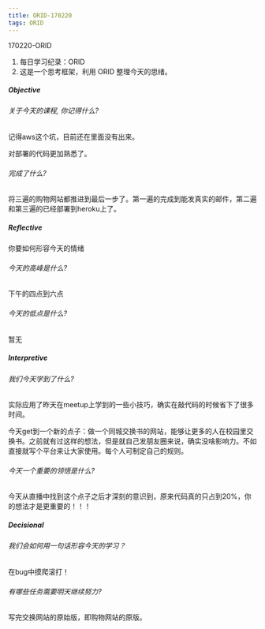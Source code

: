 ```yaml
---
title: ORID-170220
tags: ORID
---
```

170220-ORID

1. 每日学习纪录：ORID
2. 这是一个思考框架，利用 ORID 整理今天的思绪。

##### Objective

###### 关于今天的课程, 你记得什么?

记得aws这个坑，目前还在里面没有出来。

对部署的代码更加熟悉了。

###### 完成了什么?

将三遍的购物网站都推进到最后一步了。第一遍的完成到能发真实的邮件，第二遍和第三遍的已经部署到heroku上了。

##### Reflective

你要如何形容今天的情绪

###### 今天的高峰是什么?

下午的四点到六点

###### 今天的低点是什么?

暂无

##### Interpretive

###### 我们今天学到了什么?

实际应用了昨天在meetup上学到的一些小技巧，确实在敲代码的时候省下了很多时间。

今天get到一个新的点子：做一个同城交换书的网站，能够让更多的人在校园里交换书。之前就有过这样的想法，但是就自己发朋友圈来说，确实没啥影响力。不如直接就写个平台来让大家使用。每个人可制定自己的规则。

###### 今天一个重要的领悟是什么?

今天从直播中找到这个点子之后才深刻的意识到，原来代码真的只占到20%，你的想法才是更重要的！！！

##### Decisional

###### 我们会如何用一句话形容今天的学习？

在bug中摸爬滚打！

###### 有哪些任务需要明天继续努力?

写完交换网站的原始版，即购物网站的原版。
